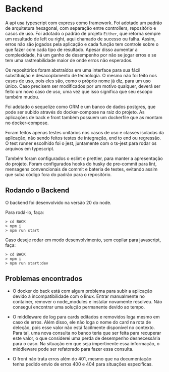 # Backend

A api usa typescript com express como framework. Foi adotado um padrão de arquitetura hexagonal, com separação entre controllers, repositório e casos de uso.
Foi adotado o padrão de projeto `Either`, que retorna sempre um resultado de left ou right, aqui chamado de sucesso ou falha.
Assim, erros não são jogados pela aplicação e cada função tem controle sobre o que fazer com cada tipo de resultado. Apesar 
disso aumentar a complexidade, há um ganho de desempenho por não se jogar erros e se tem uma rastreabilidade maior de onde 
erros não esperados.

Os repositórios foram abstraídos em uma interface para sua fácil substituição e desacoplamento de tecnologia. O mesmo
não foi feito nos casos de uso, pois eles são, como o próprio nome já diz, para um uso único. Caso precisem ser modificados
por um motivo qualquer, deverá ser feito um novo caso de uso, uma vez que isso significa que seu escopo também mudou.

Foi adotado o sequelize como ORM e um banco de dados postgres, que pode ser subido através do docker-compose na raiz do projeto.
As aplicações de back e front também possuem um dockerfile que as montam no docker-compose.

Foram feitos apenas testes unitários nos casos de uso e classes isoladas da aplicação, não sendo feitos testes de integração, 
end to end ou regressão. O test runner escolhido foi o jest, juntamente com o ts-jest para rodar os arquivos em typescript.

Também foram configurados o eslint e prettier, para manter a apresentação do projeto. Foram configurados hooks do husky de 
pre-commit para lint, mensagens convencionais de commit e bateria de testes, evitando assim que suba código fora do padrão para o repositório.




## Rodando o Backend

O backend foi desenvolvido na versão 20 do node.  

Para rodá-lo, faça:

```console
> cd BACK
> npm i
> npm run start
```

Caso deseje rodar em modo desenvolvimento, sem copilar para javascript, faça:


```console
> cd BACK
> npm i
> npm run start:dev
```

## Problemas encontrados

* O docker do back está com algum problema para subir a aplicação devido à incompatibilidade com o linux. Entrar manualmente 
no container, remover o node_modules e instalar novamente resolveu. Não consegui encontrar uma solução permanente devido ao tempo.

* O middleware de log para cards editados e removidos loga mesmo em caso de erros. Além disso, ele não loga o nome do card
na rota de deleção, pois esse valor não está facilmente disponível no contexto. Para tal, uma nova consulta no banco teria 
que ser feita para recuperar este valor, o que considerei uma perda de desempenho desnecessária para o caso. Na situação em que
seja impertinente essa informação, o middleware pode ser refatorado para fazer essa consulta.

* O front não trata erros além do 401, mesmo que na documentação tenha pedido envio de erros 400 e 404 para situações específicas.